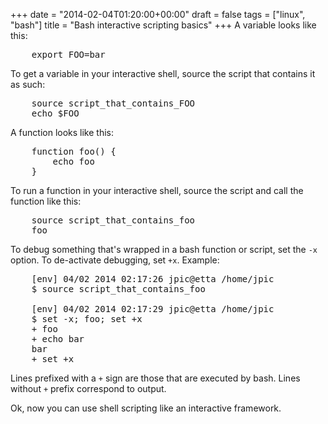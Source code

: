 +++
date = "2014-02-04T01:20:00+00:00"
draft = false
tags = ["linux", "bash"]
title = "Bash interactive scripting basics"
+++
A variable looks like this:

<pre class="sh_shell">
    export FOO=bar
</pre>

To get a variable in your interactive shell, source the script that contains it
as such:

<pre class="sh_shell">
    source script_that_contains_FOO
    echo $FOO
</pre>

A function looks like this:

<pre class="sh_shell">
    function foo() {
        echo foo
    }
</pre>

To run a function in your interactive shell, source the script and call the
function like this:

<pre class="sh_shell">
    source script_that_contains_foo
    foo
</pre>

To debug something that's wrapped in a bash function or script, set the `-x` option. To de-activate debugging, set `+x`. Example:


<pre class="sh_shell">
    [env] 04/02 2014 02:17:26 jpic@etta /home/jpic 
    $ source script_that_contains_foo 

    [env] 04/02 2014 02:17:29 jpic@etta /home/jpic 
    $ set -x; foo; set +x
    + foo
    + echo bar
    bar
    + set +x
</pre>

Lines prefixed with a `+` sign are those that are executed by bash. Lines without `+` prefix correspond to output.

Ok, now you can use shell scripting like an interactive framework.
